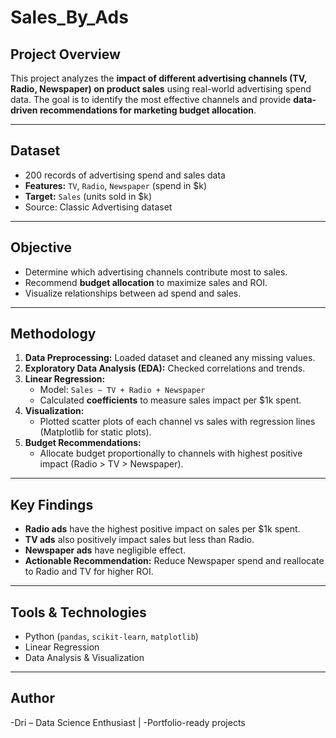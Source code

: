 # Sales_By_Ads

## Project Overview
This project analyzes the **impact of different advertising channels (TV, Radio, Newspaper) on product sales** using real-world advertising spend data. The goal is to identify the most effective channels and provide **data-driven recommendations for marketing budget allocation**.

---

## Dataset
- 200 records of advertising spend and sales data  
- **Features:** `TV`, `Radio`, `Newspaper` (spend in $k)  
- **Target:** `Sales` (units sold in $k)  
- Source: Classic Advertising dataset  

---

## Objective
- Determine which advertising channels contribute most to sales.  
- Recommend **budget allocation** to maximize sales and ROI.  
- Visualize relationships between ad spend and sales.  

---

## Methodology
1. **Data Preprocessing:** Loaded dataset and cleaned any missing values.  
2. **Exploratory Data Analysis (EDA):** Checked correlations and trends.  
3. **Linear Regression:**  
   - Model: `Sales ~ TV + Radio + Newspaper`  
   - Calculated **coefficients** to measure sales impact per $1k spent.  
4. **Visualization:**  
   - Plotted scatter plots of each channel vs sales with regression lines (Matplotlib for static plots).  
5. **Budget Recommendations:**  
   - Allocate budget proportionally to channels with highest positive impact (Radio > TV > Newspaper).  

---

## Key Findings
- **Radio ads** have the highest positive impact on sales per $1k spent.  
- **TV ads** also positively impact sales but less than Radio.  
- **Newspaper ads** have negligible effect.  
- **Actionable Recommendation:** Reduce Newspaper spend and reallocate to Radio and TV for higher ROI.  

---

## Tools & Technologies
- Python (`pandas`, `scikit-learn`, `matplotlib`)  
- Linear Regression  
- Data Analysis & Visualization  

---

## Author

-Dri – Data Science Enthusiast | -Portfolio-ready projects


